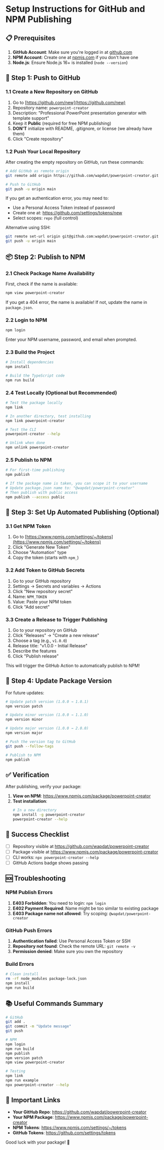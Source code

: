 # Setup Instructions for GitHub and NPM Publishing

## 📋 Prerequisites

1. **GitHub Account**: Make sure you're logged in at [github.com](https://github.com)
2. **NPM Account**: Create one at [npmjs.com](https://www.npmjs.com/signup) if you don't have one
3. **Node.js**: Ensure Node.js 16+ is installed (`node --version`)

## 🚀 Step 1: Push to GitHub

### 1.1 Create a New Repository on GitHub

1. Go to [https://github.com/new](https://github.com/new)
2. Repository name: `powerpoint-creator`
3. Description: "Professional PowerPoint presentation generator with template support"
4. Keep it **Public** (required for free NPM publishing)
5. **DON'T** initialize with README, .gitignore, or license (we already have them)
6. Click "Create repository"

### 1.2 Push Your Local Repository

After creating the empty repository on GitHub, run these commands:

```bash
# Add GitHub as remote origin
git remote add origin https://github.com/wapdat/powerpoint-creator.git

# Push to GitHub
git push -u origin main
```

If you get an authentication error, you may need to:
- Use a Personal Access Token instead of password
- Create one at: https://github.com/settings/tokens/new
- Select scopes: `repo` (full control)

Alternative using SSH:
```bash
git remote set-url origin git@github.com:wapdat/powerpoint-creator.git
git push -u origin main
```

## 📦 Step 2: Publish to NPM

### 2.1 Check Package Name Availability

First, check if the name is available:
```bash
npm view powerpoint-creator
```

If you get a 404 error, the name is available! If not, update the name in `package.json`.

### 2.2 Login to NPM

```bash
npm login
```

Enter your NPM username, password, and email when prompted.

### 2.3 Build the Project

```bash
# Install dependencies
npm install

# Build the TypeScript code
npm run build
```

### 2.4 Test Locally (Optional but Recommended)

```bash
# Test the package locally
npm link

# In another directory, test installing
npm link powerpoint-creator

# Test the CLI
powerpoint-creator --help

# Unlink when done
npm unlink powerpoint-creator
```

### 2.5 Publish to NPM

```bash
# For first-time publishing
npm publish

# If the package name is taken, you can scope it to your username
# Update package.json name to: "@wapdat/powerpoint-creator"
# Then publish with public access
npm publish --access public
```

## 🔄 Step 3: Set Up Automated Publishing (Optional)

### 3.1 Get NPM Token

1. Go to [https://www.npmjs.com/settings/~/tokens](https://www.npmjs.com/settings/~/tokens)
2. Click "Generate New Token"
3. Choose "Automation" type
4. Copy the token (starts with `npm_`)

### 3.2 Add Token to GitHub Secrets

1. Go to your GitHub repository
2. Settings → Secrets and variables → Actions
3. Click "New repository secret"
4. Name: `NPM_TOKEN`
5. Value: Paste your NPM token
6. Click "Add secret"

### 3.3 Create a Release to Trigger Publishing

1. Go to your repository on GitHub
2. Click "Releases" → "Create a new release"
3. Choose a tag (e.g., `v1.0.0`)
4. Release title: "v1.0.0 - Initial Release"
5. Describe the features
6. Click "Publish release"

This will trigger the GitHub Action to automatically publish to NPM!

## 📝 Step 4: Update Package Version

For future updates:

```bash
# Update patch version (1.0.0 → 1.0.1)
npm version patch

# Update minor version (1.0.0 → 1.1.0)
npm version minor

# Update major version (1.0.0 → 2.0.0)
npm version major

# Push the version tag to GitHub
git push --follow-tags

# Publish to NPM
npm publish
```

## ✅ Verification

After publishing, verify your package:

1. **View on NPM**: https://www.npmjs.com/package/powerpoint-creator
2. **Test installation**:
   ```bash
   # In a new directory
   npm install -g powerpoint-creator
   powerpoint-creator --help
   ```

## 🎉 Success Checklist

- [ ] Repository visible at https://github.com/wapdat/powerpoint-creator
- [ ] Package visible at https://www.npmjs.com/package/powerpoint-creator
- [ ] CLI works: `npx powerpoint-creator --help`
- [ ] GitHub Actions badge shows passing

## 🆘 Troubleshooting

### NPM Publish Errors

1. **E403 Forbidden**: You need to login: `npm login`
2. **E402 Payment Required**: Name might be too similar to existing package
3. **E403 Package name not allowed**: Try scoping: `@wapdat/powerpoint-creator`

### GitHub Push Errors

1. **Authentication failed**: Use Personal Access Token or SSH
2. **Repository not found**: Check the remote URL: `git remote -v`
3. **Permission denied**: Make sure you own the repository

### Build Errors

```bash
# Clean install
rm -rf node_modules package-lock.json
npm install
npm run build
```

## 📚 Useful Commands Summary

```bash
# GitHub
git add .
git commit -m "Update message"
git push

# NPM
npm login
npm run build
npm publish
npm version patch
npm view powerpoint-creator

# Testing
npm link
npm run example
npx powerpoint-creator --help
```

## 🔗 Important Links

- **Your GitHub Repo**: https://github.com/wapdat/powerpoint-creator
- **Your NPM Package**: https://www.npmjs.com/package/powerpoint-creator
- **NPM Tokens**: https://www.npmjs.com/settings/~/tokens
- **GitHub Tokens**: https://github.com/settings/tokens

Good luck with your package! 🚀
